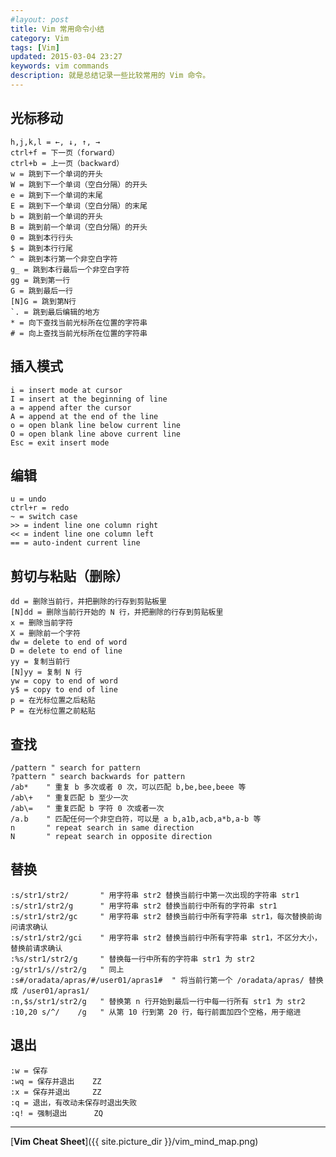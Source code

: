 ```yaml
---
#layout: post
title: Vim 常用命令小结
category: Vim
tags: [Vim]
updated: 2015-03-04 23:27
keywords: vim commands
description: 就是总结记录一些比较常用的 Vim 命令。
---
```



## 光标移动 ##

    h,j,k,l = ←, ↓, ↑, →
    ctrl+f = 下一页（forward）
    ctrl+b = 上一页（backward）
    w = 跳到下一个单词的开头
    W = 跳到下一个单词（空白分隔）的开头
    e = 跳到下一个单词的末尾
    E = 跳到下一个单词（空白分隔）的末尾
    b = 跳到前一个单词的开头
    B = 跳到前一个单词（空白分隔）的开头
    0 = 跳到本行行头
    $ = 跳到本行行尾
    ^ = 跳到本行第一个非空白字符
    g_ = 跳到本行最后一个非空白字符
    gg = 跳到第一行
    G = 跳到最后一行
    [N]G = 跳到第N行
    `. = 跳到最后编辑的地方
    * = 向下查找当前光标所在位置的字符串
    # = 向上查找当前光标所在位置的字符串


<!--more-->


## 插入模式 ##

    i = insert mode at cursor
    I = insert at the beginning of line
    a = append after the cursor
    A = append at the end of the line
    o = open blank line below current line
    O = open blank line above current line
    Esc = exit insert mode



## 编辑 ##

    u = undo
    ctrl+r = redo
    ~ = switch case
    >> = indent line one column right
    << = indent line one column left
    == = auto-indent current line



## 剪切与粘贴（删除） ##

    dd = 删除当前行，并把删除的行存到剪贴板里
    [N]dd = 删除当前行开始的 N 行，并把删除的行存到剪贴板里
    x = 删除当前字符
    X = 删除前一个字符
    dw = delete to end of word
    D = delete to end of line
    yy = 复制当前行
    [N]yy = 复制 N 行
    yw = copy to end of word
    y$ = copy to end of line
    p = 在光标位置之后粘贴
    P = 在光标位置之前粘贴



## 查找 ##

```vim
/pattern " search for pattern
?pattern " search backwards for pattern
/ab*    " 重复 b 多次或者 0 次，可以匹配 b,be,bee,beee 等
/ab\+   " 重复匹配 b 至少一次
/ab\=   " 重复匹配 b 字符 0 次或者一次
/a.b    " 匹配任何一个非空白符，可以是 a b,a1b,acb,a*b,a-b 等
n       " repeat search in same direction
N       " repeat search in opposite direction
```



## 替换 ##

```vim
:s/str1/str2/       " 用字符串 str2 替换当前行中第一次出现的字符串 str1
:s/str1/str2/g      " 用字符串 str2 替换当前行中所有的字符串 str1
:s/str1/str2/gc     " 用字符串 str2 替换当前行中所有字符串 str1，每次替换前询问请求确认
:s/str1/str2/gci    " 用字符串 str2 替换当前行中所有字符串 str1，不区分大小，替换前请求确认
:%s/str1/str2/g     " 替换每一行中所有的字符串 str1 为 str2
:g/str1/s//str2/g   " 同上
:s#/oradata/apras/#/user01/apras1#  " 将当前行第一个 /oradata/apras/ 替换成 /user01/apras1/
:n,$s/str1/str2/g   " 替换第 n 行开始到最后一行中每一行所有 str1 为 str2
:10,20 s/^/    /g   " 从第 10 行到第 20 行，每行前面加四个空格，用于缩进
```



## 退出 ##

    :w = 保存
    :wq = 保存并退出    ZZ
    :x = 保存并退出     ZZ
    :q = 退出，有改动未保存时退出失败
    :q! = 强制退出      ZQ



- - - - - -

[**Vim Cheat Sheet**]({{ site.picture_dir }}/vim_mind_map.png)



